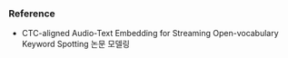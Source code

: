 ### Reference 
  - CTC-aligned Audio-Text Embedding for Streaming Open-vocabulary Keyword Spotting 논문 모델링
